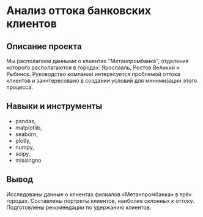 # Анализ оттока банковских клиентов

## Описание проекта
Мы располагаем данными о клиентах "Метанпромбанка", отделения которого располагаются в городах: Ярославль, Ростов Великий и Рыбинск. Руководство компании интересуется проблемой оттока клиентов и заинтересовано в создании условий для минимизации этого процесса.
## Навыки и инструменты
- pandas,
- matplotlib,
- seaborn,
- plotly,
- numpy,
- scipy,
- missingno
## Вывод
Исследованы данные о клиентах филиалов «Метанпромбанка» в трёх городах. Составлены портреты клиентов, наиболее склонных к оттоку. Подготовлены рекомендации по удержанию клиентов.	
